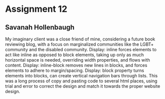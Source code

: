 # Assignment 12
## Savanah Hollenbaugh
My imaginary client was a close friend of mine, considering a future book reviewing blog, with a focus on marginalized communities like the LGBT+ community and the disabled community.
Display: inline forces elements to act like inline as opposed to block elements, taking up only as much horizontal space is needed, overriding width properties, and flows with content. Display: inline-block removes new lines in blocks, and forces elements to adhere to margin/spacing. Display: block property turns elements into blocks, can create vertical navigation bars through lists.
This was a long process of copy and pasting code to several html places, using trial and error to correct the design and match it towards the proper website design.
